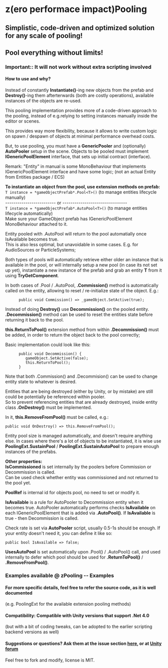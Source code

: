 #                             z(ero performace impact)Pooling

## Simplistic, code-driven and optimized solution for any scale of pooling! 
## Pool everything without limits!

### Important:: It will not work without extra scripting involved 

#### How to use and why?
Instead of constantly **Instantiate()**-ing new objects from the prefab and **Destroy()**-ing them afterterwards (both are costly operations), available instances of the objects are re-used.
   
This pooling implementation provides more of a code-driven approach to the pooling, instead of e.g.relying to setting instances manually inside the editor or scenes. 
   
This provides way more flexibility, because it allows to write custom logic on spawn / despawn of objects at minimal performance overhead costs.

But, to use pooling, you must have a **GenericPooler** and (optionally) **AutoPooler** setup in the scene.
Objects to be pooled must implement **IGenericPoolElement** interface, that sets up initial contract (interface).

Remark: "Entity" in manual is some MonoBehaviour that implements IGenericPoolElement interface and have some logic; (not an actual Entity from Entities package / ECS)


**To instantiate an object from the pool, use extension methods on prefab:**  
```T instance = *gameObjectPrefab*.Pool<T>()``` (to manage entities lifecycle manually)  
------------------------- or  --------------------------------  
```T instance = *gameObjectPrefab*.AutoPool<T>()``` (to manage entities lifecycle automatically)  
Make sure your GameObject prefab has IGenericPoolElement MonoBehaviour attached to it.
  
Entity pooled with .AutoPool will return to the pool automatially once IsAvailable becomes true.  
This is also less optimal, but unavoidable in some cases. E.g. for AudioSources or ParticleSystems;  
  
Both types of pools will automatically retrieve either older an instance that is available in the pool, or will internally setup a new pool (in case its not set up yet), instantiate a new instance of the prefab and grab an entity **T** from it using **TryGetComponent**.
  
In both cases of .Pool / .AutoPool, **.Commission()** method is automatically called on the entity, allowing to reset / re-initialize state of the object.
E.g.:
```
      public void Commission() => _gameObject.SetActive(true);
```
  
Instead of doing **Destroy()** use **Decommission()** on the pooled entity. 
**.Decommission()** method can be used to reset the entities state before returning it back to the pool. 
  
**this.ReturnToPool()** extension method from within **.Decommission()** must be added, in order to return the object back to the pool correctly;
  
Basic implementation could look like this:
```
      public void Decommission() {
         gameObject.SetActive(false);
         this.ReturnToPool();
      }
```
  
Note that both .Commission() and .Decommision() can be used to change entity state to whatever is desired.
  
Entities that are being destroyed (either by Unity, or by mistake) are still could be potentially be referenced within pooler.  
So to prevent referencing entities that are already destroyed, inside entity class **.OnDestroy()** must be implemented.  
  
In it, **this.RemoveFromPool()** must be called, e.g.:
```
public void OnDestroy() => this.RemoveFromPool();
```
Entity pool size is managed automatically, and doesn't require anything else.
In cases where there's a lot of objects to be instantiated, it is wise use **PoolingExt.SustainPool** / **PoolingExt.SustainAutoPool** to prepare enough instances of the prefabs.


**Other properties:**  
**IsCommissioned** is set internally by the poolers before Commission or Decommission is called.  
Can be used check whether entity was commissioned and not returned to the pool yet.

**PoolRef** is internal id for objects pool, no need to set or modify it.

**IsAvailable** is a rule for AutoPooler to Decommission entity when it becomes true. 
AutoPooler automatically performs checks **IsAvailable** on each IGenericPoolElement that is added via **.AutoPool()**. 
If **IsAvailable** is true - then Decommission is called.

Check rate is set via **AutoPooler** script, usually 0.5-1s should be enough.
If your entity doesn't need it, you can define it like so:
```
public bool IsAvailable => false;
```

**UsesAutoPool** is set automatically upon .Pool() / .AutoPool() call, and used internally to defer which pool should be used for **.ReturnToPool()** / **.RemoveFromPool()**.

### Examples available @ zPooling -- Examples

#### For more specific details, feel free to refer the source code, as it is well documented 
(e.g. PoolingExt for the available extension pooling methods)
		
	
#### Compatibility: Compatible with Unity versions that support .Net 4.0
(but with a bit of coding tweaks, can be adopted to the earlier scripting backend versions as well)


#### Suggestions or questions? Ask them at the issue section [here](https://github.com/VergilUa/zPooling/issues), or at [Unity forum](https://forum.unity.com/threads/free-zpooling-code-driven-pooling-framework.812145/)
Feel free to fork and modify, license is MIT.
